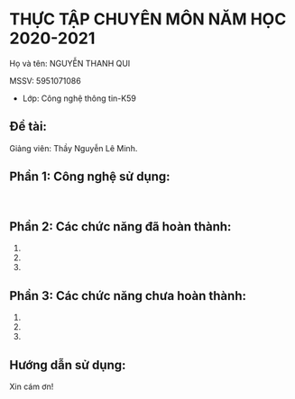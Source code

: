 # THỰC TẬP CHUYÊN MÔN NĂM HỌC 2020-2021
Họ và tên: NGUYỄN THANH QUI

MSSV: 5951071086
     
* Lớp: Công nghệ thông tin-K59

## Đề tài: 
Giảng viên: Thầy Nguyễn Lê Minh. 

## Phần 1: Công nghệ sử dụng:
  

## Phần 2: Các chức năng đã hoàn thành:
1. 
2. 
3. 


## Phần 3: Các chức năng chưa hoàn thành:
1.
2.
3.

## Hướng dẫn sử dụng:


Xin cám ơn!
